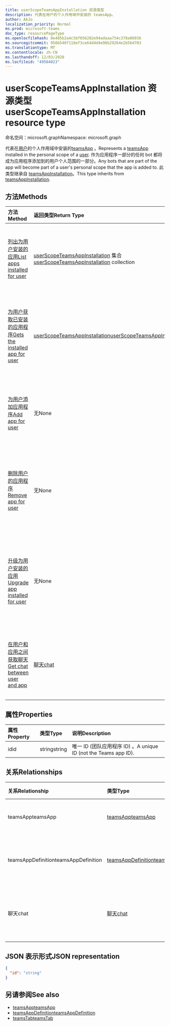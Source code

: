 ```yaml
---
title: userScopeTeamsAppInstallation 资源类型
description: 代表在用户的个人作用域中安装的 teamsApp。
author: AkJo
localization_priority: Normal
ms.prod: microsoft-teams
doc_type: resourcePageType
ms.openlocfilehash: 8e485b2a4c5bf056202e94adaaa754c378a06936
ms.sourcegitcommit: 958b540f118ef3ce64d4d4e96b29264e2b56d703
ms.translationtype: MT
ms.contentlocale: zh-CN
ms.lasthandoff: 12/03/2020
ms.locfileid: "49564023"
---
```

# <a name="userscopeteamsappinstallation-resource-type"></a><span data-ttu-id="af005-103">userScopeTeamsAppInstallation 资源类型</span><span class="sxs-lookup"><span data-stu-id="af005-103">userScopeTeamsAppInstallation resource type</span></span>

<span data-ttu-id="af005-104">命名空间：microsoft.graph</span><span class="sxs-lookup"><span data-stu-id="af005-104">Namespace: microsoft.graph</span></span>

<span data-ttu-id="af005-105">代表在[用户](user.md)的个人作用域中安装的[teamsApp](teamsapp.md) 。</span><span class="sxs-lookup"><span data-stu-id="af005-105">Represents a [teamsApp](teamsapp.md) installed in the personal scope of a [user](user.md).</span></span> <span data-ttu-id="af005-106">作为应用程序一部分的任何 bot 都将成为应用程序添加到的用户个人范围的一部分。</span><span class="sxs-lookup"><span data-stu-id="af005-106">Any bots that are part of the app will become part of a user's personal scope that the app is added to.</span></span>
<span data-ttu-id="af005-107">此类型继承自 [teamsAppInstallation](teamsappinstallation.md)。</span><span class="sxs-lookup"><span data-stu-id="af005-107">This type inherits from [teamsAppInstallation](teamsappinstallation.md).</span></span>

## <a name="methods"></a><span data-ttu-id="af005-108">方法</span><span class="sxs-lookup"><span data-stu-id="af005-108">Methods</span></span>

| <span data-ttu-id="af005-109">方法</span><span class="sxs-lookup"><span data-stu-id="af005-109">Method</span></span>       | <span data-ttu-id="af005-110">返回类型</span><span class="sxs-lookup"><span data-stu-id="af005-110">Return Type</span></span>  |<span data-ttu-id="af005-111">说明</span><span class="sxs-lookup"><span data-stu-id="af005-111">Description</span></span>|
|:---------------|:--------|:----------|
|[<span data-ttu-id="af005-112">列出为用户安装的应用</span><span class="sxs-lookup"><span data-stu-id="af005-112">List apps installed for user</span></span>](../api/userteamwork-list-installedapps.md)| <span data-ttu-id="af005-113">[userScopeTeamsAppInstallation](userscopeteamsappinstallation.md) 集合</span><span class="sxs-lookup"><span data-stu-id="af005-113">[userScopeTeamsAppInstallation](userscopeteamsappinstallation.md) collection</span></span> | <span data-ttu-id="af005-114">列出在用户的个人范围内安装的应用程序。</span><span class="sxs-lookup"><span data-stu-id="af005-114">List apps installed in the personal scope of a user.</span></span> |
|[<span data-ttu-id="af005-115">为用户获取已安装的应用程序</span><span class="sxs-lookup"><span data-stu-id="af005-115">Gets the installed app for user</span></span>](../api/userteamwork-get-installedapps.md)| [<span data-ttu-id="af005-116">userScopeTeamsAppInstallation</span><span class="sxs-lookup"><span data-stu-id="af005-116">userScopeTeamsAppInstallation</span></span>](userscopeteamsappinstallation.md) | <span data-ttu-id="af005-117">列出在用户的个人范围内安装的指定应用程序。</span><span class="sxs-lookup"><span data-stu-id="af005-117">List the specified app installed in the personal scope of a user.</span></span> |
|[<span data-ttu-id="af005-118">为用户添加应用程序</span><span class="sxs-lookup"><span data-stu-id="af005-118">Add app for user</span></span>](../api/userteamwork-add-installedapps.md) | <span data-ttu-id="af005-119">无</span><span class="sxs-lookup"><span data-stu-id="af005-119">None</span></span> | <span data-ttu-id="af005-120">添加 (安装) 用户的个人作用域中的应用程序。</span><span class="sxs-lookup"><span data-stu-id="af005-120">Adds (installs) an app in the personal scope of a user.</span></span> |
|[<span data-ttu-id="af005-121">删除用户的应用程序</span><span class="sxs-lookup"><span data-stu-id="af005-121">Remove app for user</span></span>](../api/userteamwork-delete-installedapps.md) | <span data-ttu-id="af005-122">无</span><span class="sxs-lookup"><span data-stu-id="af005-122">None</span></span> | <span data-ttu-id="af005-123">删除) 用户的个人作用域中的应用程序 (卸载。</span><span class="sxs-lookup"><span data-stu-id="af005-123">Removes (uninstalls) an app in the personal scope of a user.</span></span> |
|[<span data-ttu-id="af005-124">升级为用户安装的应用</span><span class="sxs-lookup"><span data-stu-id="af005-124">Upgrade app installed for user</span></span>](../api/userteamwork-upgrade-installedapps.md) | <span data-ttu-id="af005-125">无</span><span class="sxs-lookup"><span data-stu-id="af005-125">None</span></span> | <span data-ttu-id="af005-126">升级到在用户的个人范围内安装的最新版本的应用程序。</span><span class="sxs-lookup"><span data-stu-id="af005-126">Upgrades to the latest version of the app installed in the personal scope of a user.</span></span>|
|[<span data-ttu-id="af005-127">在用户和应用之间获取聊天</span><span class="sxs-lookup"><span data-stu-id="af005-127">Get chat between user and app</span></span>](../api/userscopeteamsappinstallation-get-chat.md) | [<span data-ttu-id="af005-128">聊天</span><span class="sxs-lookup"><span data-stu-id="af005-128">chat</span></span>](chat.md) | <span data-ttu-id="af005-129">列出用户与应用之间的一对一聊天。</span><span class="sxs-lookup"><span data-stu-id="af005-129">Lists one-on-one chat between the user and the app.</span></span> |

## <a name="properties"></a><span data-ttu-id="af005-130">属性</span><span class="sxs-lookup"><span data-stu-id="af005-130">Properties</span></span>

| <span data-ttu-id="af005-131">属性</span><span class="sxs-lookup"><span data-stu-id="af005-131">Property</span></span>            | <span data-ttu-id="af005-132">类型</span><span class="sxs-lookup"><span data-stu-id="af005-132">Type</span></span>     | <span data-ttu-id="af005-133">说明</span><span class="sxs-lookup"><span data-stu-id="af005-133">Description</span></span> |
|:------------------- |:-------- |:----------- |
| <span data-ttu-id="af005-134">id</span><span class="sxs-lookup"><span data-stu-id="af005-134">id</span></span>                  | <span data-ttu-id="af005-135">string</span><span class="sxs-lookup"><span data-stu-id="af005-135">string</span></span>   | <span data-ttu-id="af005-136">唯一 ID (团队应用程序 ID) 。</span><span class="sxs-lookup"><span data-stu-id="af005-136">A unique ID (not the Teams app ID).</span></span> |

## <a name="relationships"></a><span data-ttu-id="af005-137">关系</span><span class="sxs-lookup"><span data-stu-id="af005-137">Relationships</span></span>

| <span data-ttu-id="af005-138">关系</span><span class="sxs-lookup"><span data-stu-id="af005-138">Relationship</span></span>   | <span data-ttu-id="af005-139">类型</span><span class="sxs-lookup"><span data-stu-id="af005-139">Type</span></span>    | <span data-ttu-id="af005-140">说明</span><span class="sxs-lookup"><span data-stu-id="af005-140">Description</span></span> |
|:---------------|:--------|:----------|
|<span data-ttu-id="af005-141">teamsApp</span><span class="sxs-lookup"><span data-stu-id="af005-141">teamsApp</span></span>|[<span data-ttu-id="af005-142">teamsApp</span><span class="sxs-lookup"><span data-stu-id="af005-142">teamsApp</span></span>](teamsapp.md)| <span data-ttu-id="af005-143">已安装的应用程序。</span><span class="sxs-lookup"><span data-stu-id="af005-143">The app that is installed.</span></span> |
|<span data-ttu-id="af005-144">teamsAppDefinition</span><span class="sxs-lookup"><span data-stu-id="af005-144">teamsAppDefinition</span></span>|[<span data-ttu-id="af005-145">teamsAppDefinition</span><span class="sxs-lookup"><span data-stu-id="af005-145">teamsAppDefinition</span></span>](teamsappdefinition.md)| <span data-ttu-id="af005-146">此版本的应用程序的详细信息。</span><span class="sxs-lookup"><span data-stu-id="af005-146">The details of this version of the app.</span></span> |
|<span data-ttu-id="af005-147">聊天</span><span class="sxs-lookup"><span data-stu-id="af005-147">chat</span></span> |[<span data-ttu-id="af005-148">聊天</span><span class="sxs-lookup"><span data-stu-id="af005-148">chat</span></span>](chat.md) | <span data-ttu-id="af005-149">用户和团队应用程序之间的聊天。</span><span class="sxs-lookup"><span data-stu-id="af005-149">The chat between the user and Teams app.</span></span> | 

## <a name="json-representation"></a><span data-ttu-id="af005-150">JSON 表示形式</span><span class="sxs-lookup"><span data-stu-id="af005-150">JSON representation</span></span>

<!-- {
  "blockType": "resource",
  "@odata.type": "microsoft.graph.userScopeTeamsAppInstallation",
  "baseType": "microsoft.graph.entity"
}-->

```json
{
  "id": "string"
}
```

## <a name="see-also"></a><span data-ttu-id="af005-151">另请参阅</span><span class="sxs-lookup"><span data-stu-id="af005-151">See also</span></span>

- [<span data-ttu-id="af005-152">teamsApp</span><span class="sxs-lookup"><span data-stu-id="af005-152">teamsApp</span></span>](teamsapp.md)
- [<span data-ttu-id="af005-153">teamsAppDefinition</span><span class="sxs-lookup"><span data-stu-id="af005-153">teamsAppDefinition</span></span>](teamsappdefinition.md)
- [<span data-ttu-id="af005-154">teamsTab</span><span class="sxs-lookup"><span data-stu-id="af005-154">teamsTab</span></span>](../resources/teamstab.md)

<!-- uuid: 8fcb5dbc-d5aa-4681-8e31-b001d5168d79
2015-10-25 14:57:30 UTC -->
<!-- {
  "type": "#page.annotation",
  "description": "userScopeTeamsAppInstallation resource",
  "keywords": "",
  "section": "documentation",
  "tocPath": ""
  "suppressions": []
}-->

